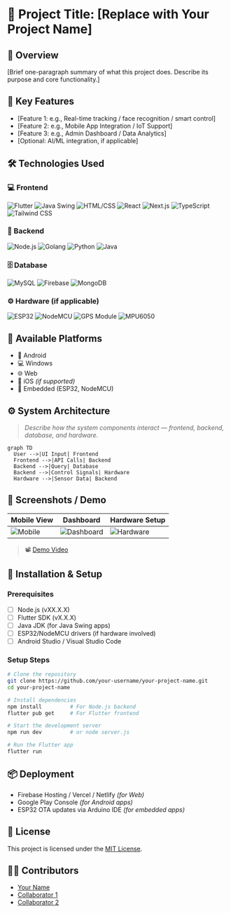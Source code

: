 
# 🚀 Project Title: [Replace with Your Project Name]

## 📌 Overview
[Brief one-paragraph summary of what this project does. Describe its purpose and core functionality.]

## 🧠 Key Features
-   [Feature 1: e.g., Real-time tracking / face recognition / smart control]
-   [Feature 2: e.g., Mobile App Integration / IoT Support]
-   [Feature 3: e.g., Admin Dashboard / Data Analytics]
-   [Optional: AI/ML integration, if applicable]

## 🛠️ Technologies Used

### 💻 Frontend
![Flutter](https://img.shields.io/badge/Frontend-Flutter-02569B?logo=flutter&logoColor=white)
![Java Swing](https://img.shields.io/badge/Frontend-Java%20Swing-007396?logo=java&logoColor=white)
![HTML/CSS](https://img.shields.io/badge/Frontend-HTML%2FCSS-E34F26?logo=html5&logoColor=white)
![React](https://img.shields.io/badge/Frontend-React-61DAFB?logo=react&logoColor=black)
![Next.js](https://img.shields.io/badge/Frontend-Next.js-000000?style=for-the-badge&logo=nextdotjs&logoColor=white)
![TypeScript](https://img.shields.io/badge/Language-TypeScript-3178C6?style=for-the-badge&logo=typescript&logoColor=white)
![Tailwind CSS](https://img.shields.io/badge/Styling-Tailwind_CSS-38B2AC?style=for-the-badge&logo=tailwindcss&logoColor=white)

### 🧩 Backend
![Node.js](https://img.shields.io/badge/Backend-Node.js-339933?logo=nodedotjs&logoColor=white)
![Golang](https://img.shields.io/badge/Backend-Golang-00ADD8?logo=go&logoColor=white)
![Python](https://img.shields.io/badge/Backend-Python-3776AB?logo=python&logoColor=white)
![Java](https://img.shields.io/badge/Backend-Java-007396?logo=java&logoColor=white)

### 🗄️ Database
![MySQL](https://img.shields.io/badge/Database-MySQL-4479A1?logo=mysql&logoColor=white)
![Firebase](https://img.shields.io/badge/Database-Firebase-FFCA28?logo=firebase&logoColor=black)
![MongoDB](https://img.shields.io/badge/Database-MongoDB-47A248?logo=mongodb&logoColor=white)

### ⚙️ Hardware (if applicable)
![ESP32](https://img.shields.io/badge/Hardware-ESP32-000000?logo=espressif&logoColor=white)
![NodeMCU](https://img.shields.io/badge/Hardware-NodeMCU-00C2CB?logo=arduino&logoColor=white)
![GPS Module](https://img.shields.io/badge/Hardware-GPS%20Module-FF6F00?logo=satellite&logoColor=white)
![MPU6050](https://img.shields.io/badge/Hardware-MPU6050-4CAF50?logo=raspberrypi&logoColor=white)

## 🧩 Available Platforms
- 📱 Android
- 💻 Windows
- 🌐 Web
- 📲 iOS *(if supported)*
- 🚀 Embedded (ESP32, NodeMCU)

## ⚙️ System Architecture
> _Describe how the system components interact — frontend, backend, database, and hardware._
```mermaid
graph TD
  User -->|UI Input| Frontend
  Frontend -->|API Calls| Backend
  Backend -->|Query| Database
  Backend -->|Control Signals| Hardware
  Hardware -->|Sensor Data| Backend
```

## 📸 Screenshots / Demo

| Mobile View | Dashboard | Hardware Setup |
|-------------|-----------|----------------|
| ![Mobile](assets/screenshot_mobile.png) | ![Dashboard](assets/screenshot_dashboard.png) | ![Hardware](assets/hardware.jpg) |

> 📽️ [Demo Video](https://www.youtube.com/watch?v=demo-link)

## 📱 Installation & Setup

### Prerequisites
- [ ] Node.js (vXX.X.X)
- [ ] Flutter SDK (vX.X.X)
- [ ] Java JDK (for Java Swing apps)
- [ ] ESP32/NodeMCU drivers (if hardware involved)
- [ ] Android Studio / Visual Studio Code

### Setup Steps
```bash
# Clone the repository
git clone https://github.com/your-username/your-project-name.git
cd your-project-name

# Install dependencies
npm install         # For Node.js backend
flutter pub get     # For Flutter frontend

# Start the development server
npm run dev         # or node server.js

# Run the Flutter app
flutter run
```

## 📦 Deployment
- Firebase Hosting / Vercel / Netlify *(for Web)*
- Google Play Console *(for Android apps)*
- ESP32 OTA updates via Arduino IDE *(for embedded apps)*

## 📄 License
This project is licensed under the [MIT License](LICENSE).

## 🙋‍♂️ Contributors
- [Your Name](https://github.com/your-username)
- [Collaborator 1](https://github.com/collab1)
- [Collaborator 2](https://github.com/collab2)
